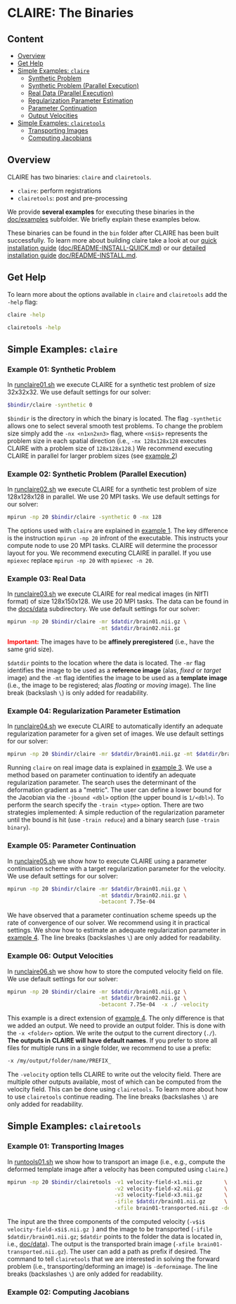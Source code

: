 # CLAIRE: The Binaries

## Content
* [Overview](#clairebins)
* [Get Help](#clairehelp)
* [Simple Examples: `claire`](#claireexmp)
  * [Synthetic Problem](#clairexmp1)
  * [Synthetic Problem (Parallel Execution)](#clairexmp2)
  * [Real Data (Parallel Execution)](#clairexmp3)
  * [Regularization Parameter Estimation](#clairexmp4)
  * [Parameter Continuation](#clairexmp5)
  * [Output Velocities](#clairexmp6)
* [Simple Examples: `clairetools`](#toolsxmp)
  * [Transporting Images](#toolsxmp1)
  * [Computing Jacobians](#toolsxmp2)


## Overview <a name="clairebins"></a>

CLAIRE has two binaries: `claire` and `clairetools`.

  * `claire`: perform registrations
  * `clairetools`: post and pre-processing

We provide **several examples** for executing these binaries in the [doc/examples](https://github.com/andreasmang/claire/tree/master/examples) subfolder. We briefly explain these examples below.

These binaries can be found in the `bin` folder after CLAIRE has been built successfully. To learn more about building claire take a look at our [quick installation guide](README-INSTALL-QUICK.md) ([doc/README-INSTALL-QUICK.md](README-INSTALL-QUICK.md)) or our [detailed installation guide](README-INSTALL.md) [doc/README-INSTALL.md](README-INSTALL.md).



## Get Help <a name="clairehelp"></a>

To learn more about the options available in `claire` and `clairetools` add the `-help` flag:

```bash
claire -help
```

```bash
clairetools -help
```

## Simple Examples: `claire` <a name="claireexmp"></a>

### Example 01: Synthetic Problem <a name="clairexmp1"></a>

In [runclaire01.sh](https://github.com/andreasmang/claire/tree/master/doc/examples/runclaire01.sh) we execute CLAIRE for a synthetic test problem of size 32x32x32. We use default settings for our solver:
```bash
$bindir/claire -synthetic 0
```

`$bindir` is the directory in which the binary is located. The flag `-synthetic` allows one to select several smooth test problems. To change the problem size simply add the `-nx <n1xn2xn3>` flag, where `<n$i$>` represents the problem size in each spatial direction (i.e., `-nx 128x128x128` executes CLAIRE with a problem size of `128x128x128`.) We recommend executing CLAIRE in parallel for larger problem sizes (see [example 2](#clairexmp2))

### Example 02: Synthetic Problem (Parallel Execution) <a name="clairexmp2"></a>

In [runclaire02.sh](examples/runclaire02.sh) we execute CLAIRE for a synthetic test problem of size 128x128x128 in parallel. We use 20 MPI tasks. We use default settings for our solver:

```bash
mpirun -np 20 $bindir/claire -synthetic 0 -nx 128
```

The options used with `claire` are explained in [example 1](#clairexmp1). The key difference is the instruction `mpirun -np 20` infront of the executable. This instructs your compute node to use 20 MPI tasks. CLAIRE will determine the processor layout for you. We recommend executing CLAIRE in parallel. If you use `mpiexec` replace `mpirun -np 20` with `mpiexec -n 20`.


### Example 03: Real Data <a name="clairexmp3"></a>

In [runclaire03.sh](https://github.com/andreasmang/claire/tree/master/doc/examples/runclaire03.sh) we execute CLAIRE for real medical images (in NIfTI format) of size 128x150x128. We use 20 MPI tasks. The data can be found in the [docs/data](data) subdirectory. We use default settings for our solver:

```bash
mpirun -np 20 $bindir/claire -mr $datdir/brain01.nii.gz \
                             -mt $datdir/brain02.nii.gz
```

**<span style="color:red">Important:</span>** The images have to be **affinely preregistered** (i.e., have the same grid size).

`$datdir` points to the location where the data is located. The `-mr` flag identifies the image to be used as a **reference image** (alas, *fixed* or *target* image) and the `-mt` flag identifies the image to be used as a **template image** (i.e., the image to be registered; alas *floating* or *moving* image).  The line break (backslash `\`) is only added for readability.


### Example 04: Regularization Parameter Estimation <a name="clairexmp4"></a>

In [runclaire04.sh](https://github.com/andreasmang/claire/tree/master/doc/examples/runclaire04.sh) we execute CLAIRE to automatically identify an adequate regularization parameter for a given set of images. We use default settings for our solver:

```bash
mpirun -np 20 $bindir/claire -mr $datdir/brain01.nii.gz -mt $datdir/brain02.nii.gz -train binary
```

Running `claire` on real image data is explained in [example 3](#clairexmp3). We use a method based on parameter continuation to identify an adequate regularization parameter. The search uses the determinant of the deformation gradient as a "metric". The user can define a lower bound for the Jacobian via the `-jbound <dbl>` option (the upper bound is `1/<dbl>`). To perform the search specify the `-train <type>` option. There are two strategies implemented: A simple reduction of the regularization parameter until the bound is hit (use `-train reduce`) and a binary search (use `-train binary`).


### Example 05: Parameter Continuation <a name="clairexmp5"></a>

In [runclaire05.sh](https://github.com/andreasmang/claire/tree/master/doc/examples/runclaire05.sh) we show how to execute CLAIRE using a parameter continuation scheme with a target regularization parameter for the velocity. We use default settings for our solver:

```bash
mpirun -np 20 $bindir/claire -mr $datdir/brain01.nii.gz \
                             -mt $datdir/brain02.nii.gz \
                             -betacont 7.75e-04
```

We have observed that a parameter continuation scheme speeds up the rate of convergence of our solver. We recommend using it in practical settings. We show how to estimate an adequate regularization parameter in  [example 4](#clairexmp4). The line breaks (backslashes `\`) are only added for readability.


### Example 06: Output Velocities <a name="clairexmp6"></a>

In [runclaire06.sh](https://github.com/andreasmang/claire/tree/master/doc/examples/runclaire06.sh) we show how to store the computed velocity field on file. We use default settings for our solver:

```bash
mpirun -np 20 $bindir/claire -mr $datdir/brain01.nii.gz \
                             -mt $datdir/brain02.nii.gz \
                             -betacont 7.75e-04  -x ./ -velocity
```

This example is a direct extension of [example 4](#clairexmp4). The only difference is that we added an output. We need to provide an output folder. This is done with the `-x <folder>` option. We write the output to the current directory (`./`). **The outputs in CLAIRE will have default names**. If you prefer to store all files for multiple runs in a single folder, we recommend to use a prefix:
```bash
-x /my/output/folder/name/PREFIX_
```

The `-velocity` option tells CLAIRE to write out the velocity field. There are multiple other outputs available, most of which can be computed from the velocity field. This can be done using `clairetools`. To learn more about how to use `clairetools` continue reading. The line breaks (backslashes `\`) are only added for readability.


## Simple Examples: `clairetools` <a name="toolsxmp"></a>

### Example 01: Transporting Images <a name="toolsxmp1"></a>

In [runtools01.sh](https://github.com/andreasmang/claire/tree/master/doc/examples/runtools01.sh) we show how to transport an image (i.e., e.g., compute the deformed template image after a velocity has been computed using `claire`.)

```bash
mpirun -np 20 $bindir/clairetools -v1 velocity-field-x1.nii.gz       \
                                  -v2 velocity-field-x2.nii.gz       \
                                  -v3 velocity-field-x3.nii.gz       \
                                  -ifile $datdir/brain01.nii.gz      \
                                  -xfile brain01-transported.nii.gz -deformimage
```

The input are the three components of the computed velocity (`-v$i$ velocity-field-x$i$.nii.gz `) and the image to be transported (`-ifile $datdir/brain01.nii.gz`; `$datdir` points to the folder the data is located in, i.e., [doc/data](https://github.com/andreasmang/claire/tree/master/doc/data)). The output is the transported brain image (`-xfile brain01-transported.nii.gz`). The user can add a path as prefix if desired. The command to tell `clairetools` that we are interested in solving the forward problem (i.e., transporting/deforming an image) is `-deformimage`. The line breaks (backslashes `\`) are only added for readability.


### Example 02: Computing Jacobians <a name="toolsxmp1"></a>
